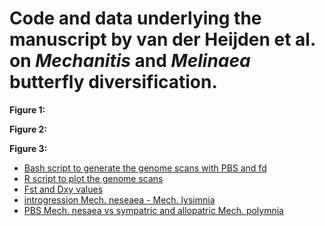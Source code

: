 # Code and data underlying the manuscript by van der Heijden et al. on _Mechanitis_ and _Melinaea_ butterfly diversification.

**Figure 1:**

**Figure 2:**

**Figure 3:**
- [Bash script to generate the genome scans with PBS and fd](https://github.com/rapidspeciation/mechanitis_melinaea/blob/main/nesaea_introgression_PBS.sh)
- [R script to plot the genome scans](https://github.com/rapidspeciation/mechanitis_melinaea/blob/main/Rscript_Mech.nesaea.r)
- [Fst and Dxy values](https://github.com/rapidspeciation/mechanitis_melinaea/blob/main/Mechanitis.nesaea.filtered.2000.Fst.Dxy.pi.csv)
- [introgression Mech. neseaea - Mech. lysimnia](https://github.com/rapidspeciation/mechanitis_melinaea/blob/main/Mechanitis.nesaea.filtered.2000.fd.polBr_nes_lysBr_mess.csv)
- [PBS Mech. nesaea vs sympatric and allopatric Mech. polymnia](https://github.com/rapidspeciation/mechanitis_melinaea/blob/main/polW_polB_nes.pbs)
